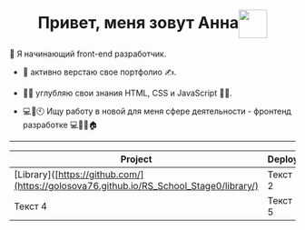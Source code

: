 <h1 align="center">Привет, меня зовут Анна<img align="center" src="https://media.giphy.com/media/ehC4SqtNcEeLAiu66w/giphy.gif" width="50"/></h1>

:woman: Я начинающий front-end разработчик. 
       
- 🌱 активно верстаю свое портфолио :writing_hand:.

- :woman_student: углубляю свои знания HTML, CSS и JavaScript :woman_technologist:.

- 💻📱🕙 Ищу работу в новой для меня сфере деятельности - фронтенд разработке 💻📱🧑🏠

---
<!---
<div id="header" align="left">
  <img src="https://media.giphy.com/media/pRqILh4QXAXHq/giphy.gif" width="500"/>
</div>
--->
<!---
Golosova76/Golosova76 is a ✨ special ✨ repository because its `README.md` (this file) appears on your GitHub profile.
You can click the Preview link to take a look at your changes.
--->
| Project     | Deploy      | Repository  |
|-------------|-------------|-------------|
| [Library]([https://github.com/](https://golosova76.github.io/RS_School_Stage0/library/)     | Текст 2     | Текст 3     |
| Текст 4     | Текст 5     | Текст 6     |
